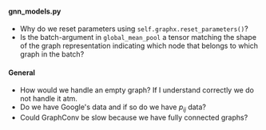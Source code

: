 #### gnn_models.py
* Why do we reset parameters using `self.graphx.reset_parameters()`? 
* Is the batch-argument in `global_mean_pool` a tensor matching the shape of the graph representation indicating which node that belongs to which graph in the batch?


#### General
* How would we handle an empty graph? If I understand correctly we do not handle it atm.
* Do we have Google's data and if so do we have $p_{ij}$ data?
* Could GraphConv be slow because we have fully connected graphs?